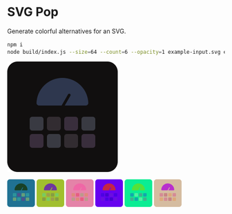 # SVG Pop
Generate colorful alternatives for an SVG.

```bash
npm i
node build/index.js --size=64 --count=6 --opacity=1 example-input.svg examples/example.png
```

<img src="./example-input.svg" alt="input" width="256px">

<img src="./examples/example_0.png" alt="example 0"> <img src="./examples/example_1.png" alt="example 1"> <img src="./examples/example_2.png" alt="example 2"> <img src="./examples/example_3.png" alt="example 3"> <img src="./examples/example_4.png" alt="example 4"> <img src="./examples/example_5.png" alt="example 5">